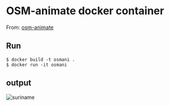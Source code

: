# OSM-animate docker container

From: [osm-animate](https://github.com/ericfischer/osm-animate)


## Run

```
$ docker build -t osmani .
$ docker run -it osmani

 ```

 ## output

 ![suriname](https://user-images.githubusercontent.com/1152236/39142397-30e4d706-46f0-11e8-8092-672cc849c7aa.gif)